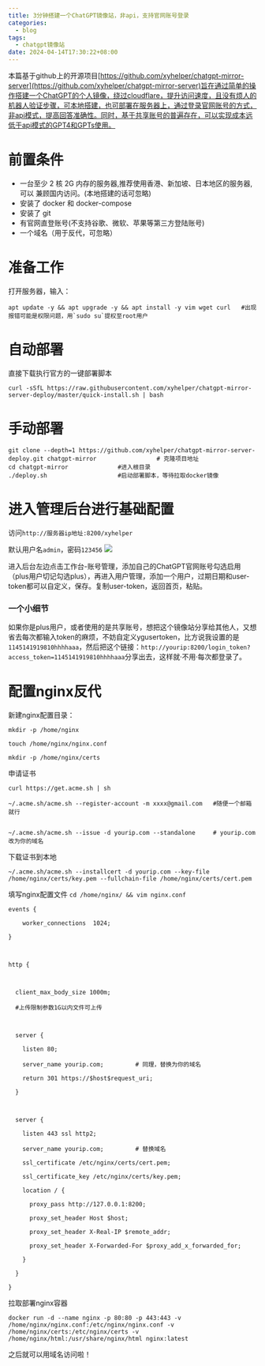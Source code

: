 ```yaml
---
title: 3分钟搭建一个ChatGPT镜像站，非api，支持官网账号登录
categories:
  - blog
tags:
  - chatgpt镜像站
date: 2024-04-14T17:30:22+08:00
---
```


本篇基于github上的开源项目[https://github.com/xyhelper/chatgpt-mirror-server](https://github.com/xyhelper/chatgpt-mirror-server)旨在通过简单的操作搭建一个ChatGPT的个人镜像，绕过cloudflare，提升访问速度，且没有烦人的机器人验证步骤，可本地搭建，也可部署在服务器上，通过登录官网账号的方式，非api模式，提高回答准确性。同时，基于共享账号的普遍存在，可以实现成本远低于api模式的GPT4和GPTs使用。

# 前置条件
 - 一台至少 2 核 2G 内存的服务器,推荐使用香港、新加坡、日本地区的服务器,可以 兼顾国内访问。(本地搭建的话可忽略)
- 安装了 docker 和 docker-compose
- 安装了 git
- 有官网直登账号(不支持谷歌、微软、苹果等第三方登陆账号)
- 一个域名（用于反代，可忽略）

# 准备工作

打开服务器，输入：
```
apt update -y && apt upgrade -y && apt install -y vim wget curl   #出现报错可能是权限问题，用`sudo su`提权至root用户
```
# 自动部署

直接下载执行官方的一键部署脚本
```
curl -sSfL https://raw.githubusercontent.com/xyhelper/chatgpt-mirror-server-deploy/master/quick-install.sh | bash
```

# 手动部署

```
git clone --depth=1 https://github.com/xyhelper/chatgpt-mirror-server-deploy.git chatgpt-mirror                 # 克隆项目地址
cd chatgpt-mirror              #进入根目录
./deploy.sh                    #启动部署脚本，等待拉取docker镜像
```

# 进入管理后台进行基础配置

访问`http://服务器ip地址:8200/xyhelper`

默认用户名`admin`，密码`123456`
![](https://cloud.yuchu.me/f/8QCY/chat-mirror.jpg)

进入后台左边点击工作台-账号管理，添加自己的ChatGPT官网账号勾选启用（plus用户切记勾选plus），再进入用户管理，添加一个用户，过期日期和user-token都可以自定义，保存。复制user-token，返回首页，粘贴。

### 一个小细节

如果你是plus用户，或者使用的是共享账号，想把这个镜像站分享给其他人，又想省去每次都输入token的麻烦，不妨自定义ygusertoken，比方说我设置的是`1145141919810hhhhaaa`，然后把这个链接：`http://yourip:8200/login_token?access_token=1145141919810hhhhaaa`分享出去，这样就·不用·每次都登录了。

# 配置nginx反代

新建nginx配置目录：
```
mkdir -p /home/nginx

touch /home/nginx/nginx.conf

mkdir -p /home/nginx/certs
```

申请证书
```
curl https://get.acme.sh | sh

~/.acme.sh/acme.sh --register-account -m xxxx@gmail.com   #随便一个邮箱就行


~/.acme.sh/acme.sh --issue -d yourip.com --standalone     # yourip.com改为你的域名
```

下载证书到本地
```
~/.acme.sh/acme.sh --installcert -d yourip.com --key-file /home/nginx/certs/key.pem --fullchain-file /home/nginx/certs/cert.pem
```
填写nginx配置文件
`cd /home/nginx/ && vim nginx.conf`

```
events {

    worker_connections  1024;

}



http {



  client_max_body_size 1000m;  

  #上传限制参数1G以内文件可上传



  server {

    listen 80;

    server_name yourip.com;         # 同理，替换为你的域名

    return 301 https://$host$request_uri;

  }



  server {

    listen 443 ssl http2;

    server_name yourip.com;         # 替换域名

    ssl_certificate /etc/nginx/certs/cert.pem;

    ssl_certificate_key /etc/nginx/certs/key.pem;

    location / {

      proxy_pass http://127.0.0.1:8200;

      proxy_set_header Host $host;

      proxy_set_header X-Real-IP $remote_addr;

      proxy_set_header X-Forwarded-For $proxy_add_x_forwarded_for;

    }

  }

}
```

拉取部署nginx容器
```
docker run -d --name nginx -p 80:80 -p 443:443 -v /home/nginx/nginx.conf:/etc/nginx/nginx.conf -v /home/nginx/certs:/etc/nginx/certs -v /home/nginx/html:/usr/share/nginx/html nginx:latest
```

之后就可以用域名访问啦！